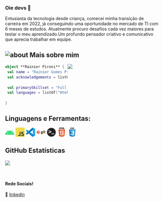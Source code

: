 ### Oie devs 👋

Entusiasta da tecnologia desde criança, comecei minha transição de carreira em 2022, já conseguindo uma oportunidade no mercado de TI com 6 meses de estudos. Atualmente procuro desafios cada vez maiores para testar o meu aprendizado.Um profundo pensador criativo e comunicativo que aprecia trabalhar em equipe.

## <img width="45" alt="about" src="https://raw.github.com/elizarov/elizarov/master/about.png"> Mais sobre mim

<img align="right" width="300" src="https://i2.wp.com/allhtaccess.info/wp-content/uploads/2018/03/programming.gif?fit=1281%2C716&ssl=1" />

```kotlin
object **Rainier Pironi** {
 val name = "Rainier Gomes Pironi"
 val acknowledgements = listOf("Prisma", "MySQL", "Vite", "EXPO", "Node", "VsCode" )
 
 val primarySkillset = "Full Stack/Front-end Developer"
 val languages = listOf("Html", "CSS", "SCSS", "JavaScript", "TypeScript", "React") 

}
```

## **Linguagens e Ferramentas:**  

<code><img height="30" src="https://raw.githubusercontent.com/github/explore/80688e429a7d4ef2fca1e82350fe8e3517d3494d/topics/android/android.png"></code>
<code><img height="30" src="https://raw.githubusercontent.com/github/explore/80688e429a7d4ef2fca1e82350fe8e3517d3494d/topics/javascript/javascript.png"></code>
<code><img height="30" src="https://raw.githubusercontent.com/github/explore/80688e429a7d4ef2fca1e82350fe8e3517d3494d/topics/visual-studio-code/visual-studio-code.png"></code>
<code><img height="30" src="https://raw.githubusercontent.com/github/explore/80688e429a7d4ef2fca1e82350fe8e3517d3494d/topics/git/git.png"></code>
<code><img height="30" src="https://raw.githubusercontent.com/github/explore/80688e429a7d4ef2fca1e82350fe8e3517d3494d/topics/terminal/terminal.png"></code>
<code><img height="30" src="https://raw.githubusercontent.com/github/explore/80688e429a7d4ef2fca1e82350fe8e3517d3494d/topics/html/html.png"></code>
<code><img height="30" src="https://raw.githubusercontent.com/github/explore/80688e429a7d4ef2fca1e82350fe8e3517d3494d/topics/css/css.png"></code>


## **GitHub Estatísticas**

<a href="https://github.com/rainierpironi">
  <img align="center" src="https://github-readme-stats.vercel.app/api/top-langs/?username=rainierpironi&theme=dracula&hide_langs_below=1" />
</a>

[linkedin]: https://www.linkedin.com/in/rainierpironi/
<br>
#### Rede Sociais!

👔 [linkedin][linkedin]

